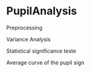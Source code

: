 # PupilAnalysis

Preprocessing

Variance Analysis

Statistical significance teste

Average curve of the pupil sign
